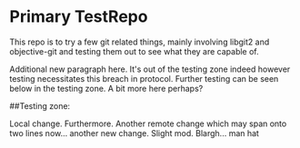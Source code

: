 Primary TestRepo
========

This repo is to try a few git related things, mainly involving libgit2 and objective-git and testing them out to see what they are capable of.

Additional new paragraph here. It's out of the testing zone indeed however testing necessitates this breach in protocol. Further testing can be seen below in the testing zone. A bit more here perhaps?

##Testing zone:

Local change. Furthermore. Another remote change which may span onto two lines now... another new change. Slight mod. Blargh... man hat 
